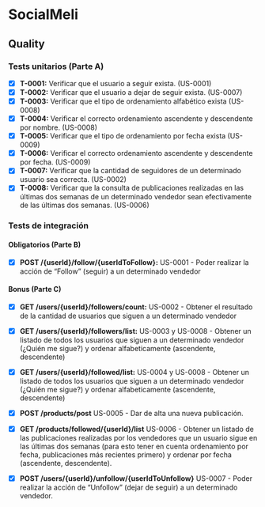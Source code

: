 # SocialMeli
## Quality
### Tests unitarios (Parte A)
- [x] **T-0001:** Verificar que el usuario a seguir exista. (US-0001)
- [x] **T-0002:** Verificar que el usuario a dejar de seguir exista. (US-0007)
- [x] **T-0003:** Verificar que el tipo de ordenamiento alfabético exista (US-0008)
- [x] **T-0004:** Verificar el correcto ordenamiento ascendente y descendente por nombre. (US-0008)
- [x] **T-0005:** Verificar que el tipo de ordenamiento por fecha exista (US-0009)
- [x] **T-0006:** Verificar el correcto ordenamiento ascendente y descendente por fecha. (US-0009)
- [x] **T-0007:** Verificar que la cantidad de seguidores de un determinado usuario sea correcta. (US-0002)
- [x] **T-0008:** Verificar que la consulta de publicaciones realizadas en las últimas dos semanas de un determinado vendedor sean efectivamente de las últimas dos semanas. (US-0006)

### Tests de integración

#### Obligatorios (Parte B)
- [x] **POST /{userId}/follow/{userIdToFollow}:** US-0001 - Poder realizar la acción de “Follow” (seguir) a un determinado vendedor
  
#### Bonus (Parte C)
- [x] **GET /users/{userId}/followers/count:** US-0002 - Obtener el resultado de la cantidad de usuarios que siguen a un determinado vendedor
- [x] **GET /users/{userId}/followers/list:** US-0003 y US-0008 - Obtener un listado de todos los usuarios que siguen a un determinado vendedor (¿Quién me sigue?) y ordenar alfabeticamente (ascendente, descendente)
- [x] **GET /users/{userId}/followed/list:**  US-0004 y US-0008 - Obtener un listado de todos los usuarios que siguen a un determinado vendedor (¿Quién me sigue?) y ordenar alfabeticamente (ascendente, descendente)
- [x] **POST /products/post** US-0005 - Dar de alta una nueva publicación.
- [x] **GET /products/followed/{userId}/list** US-0006 - Obtener un listado de las publicaciones realizadas por los vendedores que un usuario sigue en las últimas dos semanas (para esto tener en cuenta ordenamiento por fecha, publicaciones más recientes primero) y ordenar por fecha (ascendente, descendente).
- [x] **POST /users/{userId}/unfollow/{userIdToUnfollow}** US-0007 - Poder realizar la acción de “Unfollow” (dejar de seguir) a un determinado vendedor.


